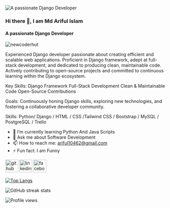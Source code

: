 ![A passionate Django Developer](https://i.postimg.cc/021j0qDw/Software-Developer.png)
### Hi there 👋, I am Md Ariful Islam
#### A passionate Django Developer
<p align="left"> <img src="https://komarev.com/ghpvc/?username=newcoderhut&label=Profile%20views&color=0e75b6&style=flat" alt="newcoderhut" /> </p>


Experienced Django developer passionate about creating efficient and scalable web applications. Proficient in Django framework, adept at full-stack development, and dedicated to producing clean, maintainable code. Actively contributing to open-source projects and committed to continuous learning within the Django ecosystem.

Key Skills:
Django Framework
Full-Stack Development
Clean & Maintainable Code
Open-Source Contributions

Goals:
Continuously honing Django skills, exploring new technologies, and fostering a collaborative developer community.

Skills: Python/ Django / HTML / CSS /Tailwind CSS / Bootstrap / MySQL / PostgreSQL / Trello

- 🌱 I’m currently learning Python And Java Scripts 
- 💬 Ask me about Software Development  
- 📫 How to reach me: ariful10462@gmail.com 
- ⚡ Fun fact: I am Funny 


[<img src='https://cdn.jsdelivr.net/npm/simple-icons@3.0.1/icons/github.svg' alt='github' height='40'>](https://github.com/Arif-462)  [<img src='https://cdn.jsdelivr.net/npm/simple-icons@3.0.1/icons/linkedin.svg' alt='linkedin' height='40'>](https://www.linkedin.com/in/ariful462/)  [<img src='https://cdn.jsdelivr.net/npm/simple-icons@3.0.1/icons/facebook.svg' alt='facebook' height='40'>](https://www.facebook.com/ariful462)  

[![Top Langs](https://github-readme-stats.vercel.app/api/top-langs/?username=Arif-462)](https://github.com/anuraghazra/github-readme-stats)

![GitHub streak stats](https://streak-stats.demolab.com/?user=Arif-462)  

![Profile views](https://gpvc.arturio.dev/Arif-462)  


